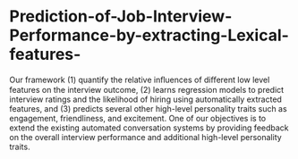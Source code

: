 # Prediction-of-Job-Interview-Performance-by-extracting-Lexical-features-
Our framework (1) quantify the relative inﬂuences of diﬀerent low level features on the interview outcome, (2) learns regression models to predict interview ratings and the likelihood of hiring using automatically extracted features, and (3) predicts several other high-level personality traits such as engagement, friendliness, and excitement. One of our objectives is to extend the existing automated conversation systems by providing feedback on the overall interview performance and additional high-level personality traits.

